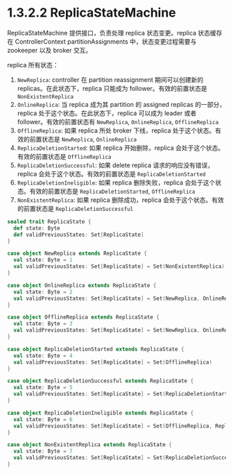 # 1.3.2.2 ReplicaStateMachine

ReplicaStateMachine 提供接口，负责处理 replica 状态变更。replica 状态缓存在 ControllerContext partitionAssignments 中，状态变更过程需要与 zookeeper 以及 broker 交互。

replica 所有状态：

1. `NewReplica`: controller 在 partition reassignment 期间可以创建新的 replicas。在此状态下，replica 只能成为 follower。有效的前置状态是 `NonExistentReplica`
2. `OnlineReplica`: 当 replica 成为其 partition 的 assigned replicas 的一部分，replica 处于这个状态。在此状态下，replica 可以成为 leader 或者 follower。有效的前置状态有 `NewReplica`, `OnlineReplica`, `OfflineReplica`
3. `OfflineReplica`: 如果 replica 所处 broker 下线，replica 处于这个状态。有效的前置状态是 `NewReplica`, `OnlineReplica`
4. `ReplicaDeletionStarted`: 如果 replica 开始删除，replica 会处于这个状态。有效的前置状态是 `OfflineReplica`
5. `ReplicaDeletionSuccessful`: 如果 delete replica 请求的响应没有错误，replica 会处于这个状态。有效的前置状态是 `ReplicaDeletionStarted`
6. `ReplicaDeletionIneligible`: 如果 replica 删除失败，replica 会处于这个状态。有效的前置状态是 `ReplicaDeletionStarted`, `OfflineReplica`
7. `NonExistentReplica`: 如果 replica 删除成功，replica 会处于这个状态。有效的前置状态是 `ReplicaDeletionSuccessful`


``` scala
sealed trait ReplicaState {
  def state: Byte
  def validPreviousStates: Set[ReplicaState]
}

case object NewReplica extends ReplicaState {
  val state: Byte = 1
  val validPreviousStates: Set[ReplicaState] = Set(NonExistentReplica)
}

case object OnlineReplica extends ReplicaState {
  val state: Byte = 2
  val validPreviousStates: Set[ReplicaState] = Set(NewReplica, OnlineReplica, OfflineReplica, ReplicaDeletionIneligible)
}

case object OfflineReplica extends ReplicaState {
  val state: Byte = 3
  val validPreviousStates: Set[ReplicaState] = Set(NewReplica, OnlineReplica, OfflineReplica, ReplicaDeletionIneligible)
}

case object ReplicaDeletionStarted extends ReplicaState {
  val state: Byte = 4
  val validPreviousStates: Set[ReplicaState] = Set(OfflineReplica)
}

case object ReplicaDeletionSuccessful extends ReplicaState {
  val state: Byte = 5
  val validPreviousStates: Set[ReplicaState] = Set(ReplicaDeletionStarted)
}

case object ReplicaDeletionIneligible extends ReplicaState {
  val state: Byte = 6
  val validPreviousStates: Set[ReplicaState] = Set(OfflineReplica, ReplicaDeletionStarted)
}

case object NonExistentReplica extends ReplicaState {
  val state: Byte = 7
  val validPreviousStates: Set[ReplicaState] = Set(ReplicaDeletionSuccessful)
}
```

